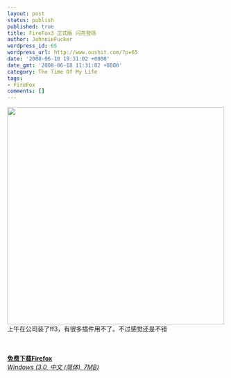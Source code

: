 ```yaml
---
layout: post
status: publish
published: true
title: FireFox3 正式版 闪亮登场
author: JohnnieFucker
wordpress_id: 65
wordpress_url: http://www.oushit.com/?p=65
date: '2008-06-18 19:31:02 +0800'
date_gmt: '2008-06-18 11:31:02 +0800'
category: The Time Of My Life
tags:
- FireFox
comments: []
---
```

<p><img src="http://pic.yupoo.com/crazysperm/035255bca0ef/ana95sz8.jpg" alt=""  width="500"/><br />
上午在公司装了ff3，有很多插件用不了。不过感觉还是不错</p>
<p> <a href="http://download.mozilla.org/?product=firefox-3.0&amp;os=win&amp;lang=zh-CN"  s><br />
                            <span><br />
                                <strong>免费下载Firefox</strong><br />
                                <em>Windows (3.0, 中文 (简体), 7<abbr title="兆">MB</abbr>)</em><br />
                            </span><br />
</a></p>
